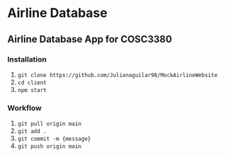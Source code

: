 # Airline Database

## Airline Database App for COSC3380

### Installation

1. `git clone https://github.com/Julianaguilar98/MockAirlineWebsite`
2. `cd client`
3. `npm start`

### Workflow

1. `git pull origin main`
2. `git add .`
3. `git commit -m {message}`
4. `git push origin main`
